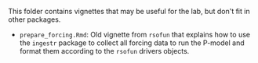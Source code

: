 This folder contains vignettes that may be useful for the lab, but don't fit in other packages.

- `prepare_forcing.Rmd`: Old vignette from `rsofun` that explains how to use the `ingestr` package to collect all forcing data to run the P-model and format them according to the `rsofun` drivers objects.
